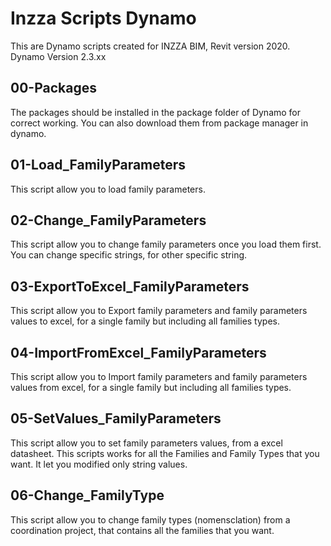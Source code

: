 # Inzza Scripts Dynamo

This are Dynamo scripts created for INZZA BIM, Revit version 2020. Dynamo Version 2.3.xx

## 00-Packages

The packages should be installed in the package folder of Dynamo for correct working. You can also download them from package manager in dynamo.

## 01-Load_FamilyParameters

This script allow you to load family parameters.

## 02-Change_FamilyParameters

This script allow you to change family parameters once you load them first. You can change specific strings, for other specific string.

## 03-ExportToExcel_FamilyParameters

This script allow you to Export family parameters and family parameters values to excel, for a single family but including all families types.

## 04-ImportFromExcel_FamilyParameters

This script allow you to Import family parameters and family parameters values from excel, for a single family but including all families types.

## 05-SetValues_FamilyParameters

This script allow you to set family parameters values, from a excel datasheet. This scripts works for all the Families and Family Types that you want. 
It let you modified only string values.

## 06-Change_FamilyType

This script allow you to change family types (nomensclation) from a coordination project, that contains all the families that you want.
